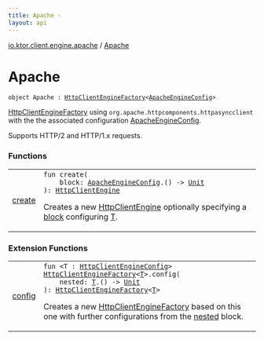 ```yaml
---
title: Apache - 
layout: api
---
```


<div class='api-docs-breadcrumbs'><a href="../index.html">io.ktor.client.engine.apache</a> / <a href="./index.html">Apache</a></div>

# Apache

<div class="signature"><code><span class="keyword">object </span><span class="identifier">Apache</span>&nbsp;<span class="symbol">:</span>&nbsp;<a href="../../io.ktor.client.engine/-http-client-engine-factory/index.html"><span class="identifier">HttpClientEngineFactory</span></a><span class="symbol">&lt;</span><a href="../-apache-engine-config/index.html"><span class="identifier">ApacheEngineConfig</span></a><span class="symbol">&gt;</span></code></div>

<a href="../../io.ktor.client.engine/-http-client-engine-factory/index.html">HttpClientEngineFactory</a> using <code>org.apache.httpcomponents.httpasyncclient</code>
with the the associated configuration <a href="../-apache-engine-config/index.html">ApacheEngineConfig</a>.

Supports HTTP/2 and HTTP/1.x requests.

### Functions

<table class="api-docs-table">
<tbody>
<tr>
<td markdown="1">

<a href="create.html">create</a>


</td>
<td markdown="1">
<div class="signature"><code><span class="keyword">fun </span><span class="identifier">create</span><span class="symbol">(</span><br/>&nbsp;&nbsp;&nbsp;&nbsp;<span class="parameterName" id="io.ktor.client.engine.apache.Apache$create(kotlin.Function1((io.ktor.client.engine.apache.ApacheEngineConfig, kotlin.Unit)))/block">block</span><span class="symbol">:</span>&nbsp;<a href="../-apache-engine-config/index.html"><span class="identifier">ApacheEngineConfig</span></a><span class="symbol">.</span><span class="symbol">(</span><span class="symbol">)</span>&nbsp;<span class="symbol">-&gt;</span>&nbsp;<a href="https://kotlinlang.org/api/latest/jvm/stdlib/kotlin/-unit/index.html"><span class="identifier">Unit</span></a><br/><span class="symbol">)</span><span class="symbol">: </span><a href="../../io.ktor.client.engine/-http-client-engine/index.html"><span class="identifier">HttpClientEngine</span></a></code></div>

Creates a new <a href="../../io.ktor.client.engine/-http-client-engine/index.html">HttpClientEngine</a> optionally specifying a <a href="create.html#io.ktor.client.engine.apache.Apache$create(kotlin.Function1((io.ktor.client.engine.apache.ApacheEngineConfig, kotlin.Unit)))/block">block</a> configuring <a href="#">T</a>.


</td>
</tr>
</tbody>
</table>

### Extension Functions

<table class="api-docs-table">
<tbody>
<tr>
<td markdown="1">

<a href="../../io.ktor.client.engine/config.html">config</a>


</td>
<td markdown="1">
<div class="signature"><code><span class="keyword">fun </span><span class="symbol">&lt;</span><span class="identifier">T</span>&nbsp;<span class="symbol">:</span>&nbsp;<a href="../../io.ktor.client.engine/-http-client-engine-config/index.html"><span class="identifier">HttpClientEngineConfig</span></a><span class="symbol">&gt;</span> <a href="../../io.ktor.client.engine/-http-client-engine-factory/index.html"><span class="identifier">HttpClientEngineFactory</span></a><span class="symbol">&lt;</span><a href="../../io.ktor.client.engine/config.html#T"><span class="identifier">T</span></a><span class="symbol">&gt;</span><span class="symbol">.</span><span class="identifier">config</span><span class="symbol">(</span><br/>&nbsp;&nbsp;&nbsp;&nbsp;<span class="parameterName" id="io.ktor.client.engine$config(io.ktor.client.engine.HttpClientEngineFactory((io.ktor.client.engine.config.T)), kotlin.Function1((io.ktor.client.engine.config.T, kotlin.Unit)))/nested">nested</span><span class="symbol">:</span>&nbsp;<a href="../../io.ktor.client.engine/config.html#T"><span class="identifier">T</span></a><span class="symbol">.</span><span class="symbol">(</span><span class="symbol">)</span>&nbsp;<span class="symbol">-&gt;</span>&nbsp;<a href="https://kotlinlang.org/api/latest/jvm/stdlib/kotlin/-unit/index.html"><span class="identifier">Unit</span></a><br/><span class="symbol">)</span><span class="symbol">: </span><a href="../../io.ktor.client.engine/-http-client-engine-factory/index.html"><span class="identifier">HttpClientEngineFactory</span></a><span class="symbol">&lt;</span><a href="../../io.ktor.client.engine/config.html#T"><span class="identifier">T</span></a><span class="symbol">&gt;</span></code></div>

Creates a new <a href="../../io.ktor.client.engine/-http-client-engine-factory/index.html">HttpClientEngineFactory</a> based on this one
with further configurations from the <a href="../../io.ktor.client.engine/config.html#io.ktor.client.engine$config(io.ktor.client.engine.HttpClientEngineFactory((io.ktor.client.engine.config.T)), kotlin.Function1((io.ktor.client.engine.config.T, kotlin.Unit)))/nested">nested</a> block.


</td>
</tr>
</tbody>
</table>
